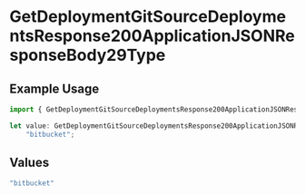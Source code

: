 # GetDeploymentGitSourceDeploymentsResponse200ApplicationJSONResponseBody29Type

## Example Usage

```typescript
import { GetDeploymentGitSourceDeploymentsResponse200ApplicationJSONResponseBody29Type } from "@simplesagar/vercel/models/getdeploymentop.js";

let value: GetDeploymentGitSourceDeploymentsResponse200ApplicationJSONResponseBody29Type =
    "bitbucket";
```

## Values

```typescript
"bitbucket"
```